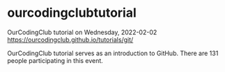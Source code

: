 # ourcodingclubtutorial
OurCodingClub tutorial on Wednesday, 2022-02-02  https://ourcodingclub.github.io/tutorials/git/

OurCodingClub tutorial serves as an introduction to GitHub.  There are 131 people participating in this event.  
